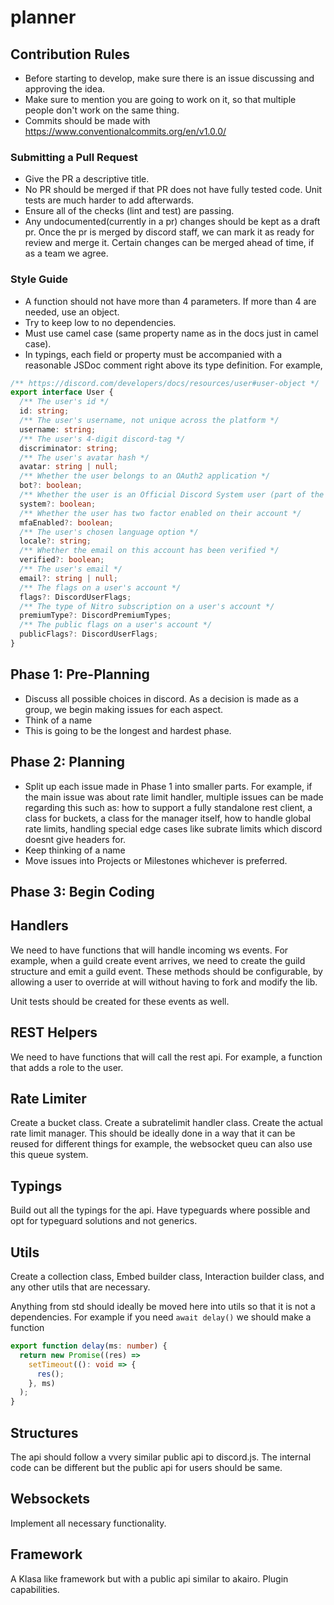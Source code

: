 # planner

## Contribution Rules

- Before starting to develop, make sure there is an issue discussing and approving the idea.
- Make sure to mention you are going to work on it, so that multiple people don't work on the same thing.
- Commits should be made with https://www.conventionalcommits.org/en/v1.0.0/

### Submitting a Pull Request

- Give the PR a descriptive title.
- No PR should be merged if that PR does not have fully tested code. Unit tests are much harder to add afterwards.
- Ensure all of the checks (lint and test) are passing.
- Any undocumented(currently in a pr) changes should be kept as a draft pr. Once the pr is merged by discord staff, we can mark it as ready for review and merge it. Certain changes can be merged ahead of time, if as a team we agree.

### Style Guide

- A function should not have more than 4 parameters. If more than 4 are needed, use an object.
- Try to keep low to no dependencies.
- Must use camel case (same property name as in the docs just in camel case).
- In typings, each field or property must be accompanied with a reasonable JSDoc comment right above its type definition. For example,

```ts
/** https://discord.com/developers/docs/resources/user#user-object */
export interface User {
  /** The user's id */
  id: string;
  /** The user's username, not unique across the platform */
  username: string;
  /** The user's 4-digit discord-tag */
  discriminator: string;
  /** The user's avatar hash */
  avatar: string | null;
  /** Whether the user belongs to an OAuth2 application */
  bot?: boolean;
  /** Whether the user is an Official Discord System user (part of the urgent message system) */
  system?: boolean;
  /** Whether the user has two factor enabled on their account */
  mfaEnabled?: boolean;
  /** The user's chosen language option */
  locale?: string;
  /** Whether the email on this account has been verified */
  verified?: boolean;
  /** The user's email */
  email?: string | null;
  /** The flags on a user's account */
  flags?: DiscordUserFlags;
  /** The type of Nitro subscription on a user's account */
  premiumType?: DiscordPremiumTypes;
  /** The public flags on a user's account */
  publicFlags?: DiscordUserFlags;
}
```

## Phase 1: Pre-Planning

- Discuss all possible choices in discord. As a decision is made as a group, we begin making issues for each aspect.
- Think of a name
- This is going to be the longest and hardest phase.

## Phase 2: Planning

- Split up each issue made in Phase 1 into smaller parts. For example, if the main issue was about rate limit handler, multiple issues can be made regarding this such as: how to support a fully standalone rest client, a class for buckets, a class for the manager itself, how to handle global rate limits, handling special edge cases like subrate limits which discord doesnt give headers for.
- Keep thinking of a name
- Move issues into Projects or Milestones whichever is preferred.

## Phase 3: Begin Coding

## Handlers

We need to have functions that will handle incoming ws events. For example, when a guild create event arrives, we need to create the guild structure and emit a guild event. These methods should be configurable, by allowing a user to override at will without having to fork and modify the lib.

Unit tests should be created for these events as well.

## REST Helpers

We need to have functions that will call the rest api. For example, a function that adds a role to the user.

## Rate Limiter

Create a bucket class. Create a subratelimit handler class. Create the actual rate limit manager. This should be ideally done in a way that it can be reused for different things for example, the websocket queu can also use this queue system.

## Typings

Build out all the typings for the api. Have typeguards where possible and opt for typeguard solutions and not generics.

## Utils

Create a collection class, Embed builder class, Interaction builder class, and any other utils that are necessary.

Anything from std should ideally be moved here into utils so that it is not a dependencies. For example if you need `await delay()` we should make a function

```ts
export function delay(ms: number) {
  return new Promise((res) =>
    setTimeout((): void => {
      res();
    }, ms)
  );
}
```

## Structures

The api should follow a vvery similar public api to discord.js. The internal code can be different but the public api for users should be same.

## Websockets

Implement all necessary functionality.

## Framework

A Klasa like framework but with a public api similar to akairo. Plugin capabilities.

